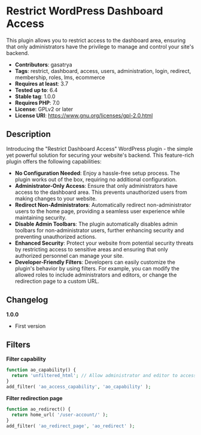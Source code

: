 # Restrict WordPress Dashboard Access
This plugin allows you to restrict access to the dashboard area, ensuring that only administrators have the privilege to manage and control your site's backend.

- **Contributors**: gasatrya
- **Tags**: restrict, dashboard, access, users, administration, login, redirect, membership, roles, lms, ecommerce
- **Requires at least**: 3.7
- **Tested up to**: 6.4
- **Stable tag**: 1.0.0
- **Requires PHP**: 7.0
- **License**: GPLv2 or later
- **License URI**: https://www.gnu.org/licenses/gpl-2.0.html

## Description

Introducing the "Restrict Dashboard Access" WordPress plugin - the simple yet powerful solution for securing your website's backend. This feature-rich plugin offers the following capabilities:

- **No Configuration Needed**: Enjoy a hassle-free setup process. The plugin works out of the box, requiring no additional configuration.
- **Administrator-Only Access**: Ensure that only administrators have access to the dashboard area. This prevents unauthorized users from making changes to your website.
- **Redirect Non-Administrators**: Automatically redirect non-administrator users to the home page, providing a seamless user experience while maintaining security.
- **Disable Admin Toolbars**: The plugin automatically disables admin toolbars for non-administrator users, further enhancing security and preventing unauthorized actions.
- **Enhanced Security**: Protect your website from potential security threats by restricting access to sensitive areas and ensuring that only authorized personnel can manage your site.
- **Developer-Friendly Filters**: Developers can easily customize the plugin's behavior by using filters. For example, you can modify the allowed roles to include administrators and editors, or change the redirection page to a custom URL.

## Changelog

**1.0.0**  
* First version

## Filters

**Filter capability**

```php
function ao_capability() {
  return 'unfiltered_html'; // Allow administrator and editor to access dashboard
}
add_filter( 'ao_access_capability', 'ao_capability' );
```

**Filter redirection page**

```php
function ao_redirect() {
  return home_url( '/user-account/' );
}
add_filter( 'ao_redirect_page', 'ao_redirect' );
```
